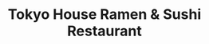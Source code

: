 ---
layout: place
title: "Tokyo House Ramen & Sushi Restaurant"
permalink: /california/menifee/tokyo-house-ramen-sushi-restaurant.html
stateAbbr: CA
stateName: California
cityName: Menifee
place_id: ChIJl0gjf_Sd3IARzkfuPPpoPTc
photos:
  - name: >-
      places/ChIJl0gjf_Sd3IARzkfuPPpoPTc/photos/AUy1YQ3rrSW1c2srxTTnOswSe-IF2z-ZjAbGWeW3iobqanmfJUlCtiRP6Pyu0Kd-VuIo-Bjy4RKtzjS1iSGcY1MjvU0bf90tYETn_7NsRWKJ5HZb1qBHMPBl_4ccEEXvi7y3QVQ49tDNTew45GsCIj1VU2KTQbrYG_X9HPVluKN61Hv7uhXIJE1UKy7yJp1EYrA9hpeC4OfAP0A1deWVIJ_OB9KW8Gj8o6D0SfRRyVfl52JSxGVJM3Ynx03OLQww460Rd6CEeIMRli1-0PX4XbmPQANcYVNQrN4F3Blrhm_rqy_WWFLg2gVtyD60lb-7mg8YtDKMEkuMstJDaps-iEGfVoEMHA_7UDpCFj7tMUbu7PmNc8PYn5SG6Ljo08NhKdc6pa2bzz5BVTypIqfuKl7dL8s368FNWnpDSe_EcYIfbwtMxCQg
    widthPx: 4000
    heightPx: 3000
    authorAttributions:
      - displayName: Neil Slate
        uri: https://maps.google.com/maps/contrib/109831073945836994489
        photoUri: >-
          https://lh3.googleusercontent.com/a-/ALV-UjVUugfcWkMJUtPVQupQQUUtGJ9nPqayMwNid3Y122aWe85OaQ0o=s100-p-k-no-mo
    flagContentUri: >-
      https://www.google.com/local/imagery/report/?cb_client=maps_api_places.places_api&image_key=!1e10!2sCIHM0ogKEICAgICx252s9AE&hl=en-US
    googleMapsUri: >-
      https://www.google.com/maps/place//data=!3m4!1e2!3m2!1sCIHM0ogKEICAgICx252s9AE!2e10!4m2!3m1!1s0x80dc9df47f234897:0x373d68fa3cee47ce
  - name: >-
      places/ChIJl0gjf_Sd3IARzkfuPPpoPTc/photos/AUy1YQ05sObcTGF48cnu6ViCABZnTVojfTiHQ_4JBKdmYbRz4LBAjr4Jkd5kDKvaKZ9hEkDCJdVB80otrW1J5P7cAZoaWM8jfwBWJsPZYPPgt5sAYo3RWodJY810RuIM5PgFfia8lpXxusPTQ03nSfI_MTyyf2eAfG_CC4OtZi5B1MEvsYj8tYULYQxkNpWCcj4cwJy94WneNhtKtuUr0CRqzWBHkK0NqhJPbYGz7EII1R5ZbSNZNXhxGHs8jBHMQWmkS45wwsau3SCKbjzhe4cDL2kWV9dUzIXCjIMxlwbNu5LouWwOemzuNv7ft14VjubYLmgerqtn-Mgm_Cj6M-nNA6boboT1OcWx0MW1GbnNNlDu3dl8eF5hJpkV2G7BE09HKs5y4gHQpf-e96bmrb9jVazwNlatpZGkl_gWONDeXGAWfA
    widthPx: 4800
    heightPx: 3600
    authorAttributions:
      - displayName: TA Martin
        uri: https://maps.google.com/maps/contrib/101295400871215144465
        photoUri: >-
          https://lh3.googleusercontent.com/a-/ALV-UjUZjb6zvSSlL9z17cIg6Tb1e5QQ9PNOOQPkc__NZokGvkgTePt1=s100-p-k-no-mo
    flagContentUri: >-
      https://www.google.com/local/imagery/report/?cb_client=maps_api_places.places_api&image_key=!1e10!2sCIHM0ogKEICAgICOy5e4SA&hl=en-US
    googleMapsUri: >-
      https://www.google.com/maps/place//data=!3m4!1e2!3m2!1sCIHM0ogKEICAgICOy5e4SA!2e10!4m2!3m1!1s0x80dc9df47f234897:0x373d68fa3cee47ce
  - name: >-
      places/ChIJl0gjf_Sd3IARzkfuPPpoPTc/photos/AUy1YQ2jWv_Mkp2F9o72n5S7EcijFmM4wtxprbspC3y8w9BTKkt1r6K_fOFx5oj--us-gLBhx1FnrQzv_FgBS_qJrPpELT5PJzuoyDr2IN0sc99WKwT9owEdTY33VZXFedqMMNKTubYKPbcNhIwRtoGbK2eoqxO9M7ksgw2MvRvu9RYDcrX-8cDj0OZZGfZrMBQfR44LuZZrdTgG4KucEh17JbwDiIjPIIAuDnwqImK32tiGuISfxeByEkqLZP2LrdohzRp-9_MqFuHD2w9MapARWSZhV0AWA_i7p4aW-G6xYGttfk2s5HFkS5y1wCeW_ooWm7MQ1m_t2T533aG9wdjRNpiL1dxwpq3OnYrKYscTNGs6nNqol2Z4Ge6Sr3z9qmoXXjuTUiOz0jc74f3sdKVkg_f429Vv1MaXI9L4VYwbseSBFYlH
    widthPx: 4000
    heightPx: 3000
    authorAttributions:
      - displayName: Stephen Tran
        uri: https://maps.google.com/maps/contrib/117035870552829060196
        photoUri: >-
          https://lh3.googleusercontent.com/a-/ALV-UjUCIcIM4fK2hyFU6hEHCfmKirtS7xuYVjr-1Vn7isj3rLpj5SGsbQ=s100-p-k-no-mo
    flagContentUri: >-
      https://www.google.com/local/imagery/report/?cb_client=maps_api_places.places_api&image_key=!1e10!2sCIHM0ogKEICAgIDPvPiA_gE&hl=en-US
    googleMapsUri: >-
      https://www.google.com/maps/place//data=!3m4!1e2!3m2!1sCIHM0ogKEICAgIDPvPiA_gE!2e10!4m2!3m1!1s0x80dc9df47f234897:0x373d68fa3cee47ce
  - name: >-
      places/ChIJl0gjf_Sd3IARzkfuPPpoPTc/photos/AUy1YQ3gPak4JKvH95l2xYqv_QF-bqzPzPoW0UIJqM8h6qMuCOBwimehLZz5evQLngULPlKH7WjC6Ypkttp5OwKOX0H3VTrrudRig6-5I5Ak2Z1OcjGi14QkPbhMg7SSeihIBFRWXjVNPXOn7dZnezS8_De-MgBXeyirWopT4IrwR-UAkJ00C1TLkY53SjRJiMZ0-jsM_oSBnanlZWONXsAR7pRvHJNwsqZl4EGjEpxhiubT0JP4yLce3u6eVYwLc-j_jFGTJQNcjMv2EJUCToHywozbeIhzYxzuCeOs1wRQLBiB-iOitXFq1TIo0ucQl-Qy8mWhVQSam4F8q1DNxXIWaVK5MOMtbihUD1HcnmFuPLFrucn2LBHcFCXosMfN8uj1IsGIGY_-AQMYsLJgsyhS9h68mzuM99XnjU7HMgPL8lqo9nhQ
    widthPx: 3024
    heightPx: 4032
    authorAttributions:
      - displayName: Amanda Rivera
        uri: https://maps.google.com/maps/contrib/103109154069093164732
        photoUri: >-
          https://lh3.googleusercontent.com/a/ACg8ocK8CTAImp6ZIhH1HWle9PGPUEboBVpCnrm8nw5Sw4vTiGFcNQ=s100-p-k-no-mo
    flagContentUri: >-
      https://www.google.com/local/imagery/report/?cb_client=maps_api_places.places_api&image_key=!1e10!2sCIHM0ogKEICAgIDL3bWx6QE&hl=en-US
    googleMapsUri: >-
      https://www.google.com/maps/place//data=!3m4!1e2!3m2!1sCIHM0ogKEICAgIDL3bWx6QE!2e10!4m2!3m1!1s0x80dc9df47f234897:0x373d68fa3cee47ce
  - name: >-
      places/ChIJl0gjf_Sd3IARzkfuPPpoPTc/photos/AUy1YQ31SQFtn7EWYfY0SezCs5N92oFmtNRrFfZoSRPga2Fe3y9EICV4X05UHESVox3quH54dfMJtNca8dil2kdTLvwKf4-ZP9dz7bry2giKRkmKwp0iAxTi9G1dUqjXkQmrOqhMQnG4Guh1ksPdTy449R1R_EAOzXCh3leYSIonhulWgJLpmudKOwCWgSYuEkKTPu9OgF9qUK1IggsZdgq8uUEKwdj8SvUiW-OAyPaRnmcK3RTkM3osM8TFT4cPppeuuaQ3ZimdBTHZNWFMXW7zIJPozq-A03OLNRQVdUi8jhxDiKuhwIOgp-XFOVmDlgokIPf5bAt89RIJT28pSGRNAf_lsEw3DyXLpMSsrO4DKMojO2KxXxDLvtzRsV5vdxSizLvZV8Ypgm4qO_N-y7TNdNEJzztNDKbo_Hb7ZHZkQnjLrkFh
    widthPx: 4000
    heightPx: 3000
    authorAttributions:
      - displayName: Over Lord
        uri: https://maps.google.com/maps/contrib/100432105596736611965
        photoUri: >-
          https://lh3.googleusercontent.com/a-/ALV-UjXJl8lhEntrMA4btbuFN5fo8bkQUdwTnqmH_Vhjpr4OnB7nNeko=s100-p-k-no-mo
    flagContentUri: >-
      https://www.google.com/local/imagery/report/?cb_client=maps_api_places.places_api&image_key=!1e10!2sCIHM0ogKEICAgICrtZr3jAE&hl=en-US
    googleMapsUri: >-
      https://www.google.com/maps/place//data=!3m4!1e2!3m2!1sCIHM0ogKEICAgICrtZr3jAE!2e10!4m2!3m1!1s0x80dc9df47f234897:0x373d68fa3cee47ce
  - name: >-
      places/ChIJl0gjf_Sd3IARzkfuPPpoPTc/photos/AUy1YQ3YgY2aTVggNOuqHdlXP9mym5aMn-TiDjpCiTwaTYx9jmvEzv6Q4ld3UQcrVErZ7T8gOLqpkrAxAgftQWwnj15KUu1CzTUfvpPNcM9P1ajn9GAa8onqXzofPOIxOUWkaVOzoRHMbErsUU9n8PA5_P20rdQLOZEh1LrCH5YpvWqxjkXPzOUQo46TBsb7kQPYnqy2y8BAF7GUAzyVrYt2JSBQfUPT7wMFbvWQc8oHMJpZDYwVBulCowZsyd5VbvvWaW8krtHdIv1zDbFYG5ccEMuWW0z3ErfTf76MsKvy59SPHfpWhldZK7KLKx6uXfJPVHnf2hr0g4gG3Gtcr6qmsFEalR_iONiBoDbt2gfm875S7prmaXC8-3n7HpAy4nnZ99FCx5s4HWD2hCDwddjDqrH5jaG4QYr66g3x9YyafsGkjKXJ
    widthPx: 4032
    heightPx: 3024
    authorAttributions:
      - displayName: Di Anne Padovano
        uri: https://maps.google.com/maps/contrib/101079178751290154817
        photoUri: >-
          https://lh3.googleusercontent.com/a-/ALV-UjXoUbqnQjOjPwmP7mC-gqgLZV4eRl0l-AUDD5O0Us4BFhdMAAu3=s100-p-k-no-mo
    flagContentUri: >-
      https://www.google.com/local/imagery/report/?cb_client=maps_api_places.places_api&image_key=!1e10!2sCIHM0ogKEICAgICDocW0sAE&hl=en-US
    googleMapsUri: >-
      https://www.google.com/maps/place//data=!3m4!1e2!3m2!1sCIHM0ogKEICAgICDocW0sAE!2e10!4m2!3m1!1s0x80dc9df47f234897:0x373d68fa3cee47ce
  - name: >-
      places/ChIJl0gjf_Sd3IARzkfuPPpoPTc/photos/AUy1YQ1Zc1Z2Mpu_ydvgGmotDccMlMe24-L7-edOu_kPOpvc3nLt5sRSxahj2K7HwtYNOaIXpkGAPa6_oX_1azdESQ_05kZkVrnxpiQ1IcBKUou9gjSigc_DWTgCkmoUlze7LZ2RBWXgsGlYgDb7TV_iQgbfVR67PmIzaU2N1FKUf8H4Yt6iPKCB12iCcDj1_b1CzPi6oxzlMaQ575tMzps6dDAJ5HRQYSaKmNFNmpVEEeMaI1kXOwfp0Y7tWIs9guLqPD_KBleLBNDj_eXmXMbcZq14qGf1NxW-1PYleTj36eIJKyhawYZNXK6HRqGOsOntF9gtTNrQ_YJ0MIMJb5wnMsIoeP0EKJxfnFfSQWWC4WB9F81xWZ-9H5sWp92zyxAIYyyce3VowwUi4iDnDFzcVIWgxclxva6hr7cwyZhuy11AntXQ
    widthPx: 4032
    heightPx: 3024
    authorAttributions:
      - displayName: Sigmoid Colon
        uri: https://maps.google.com/maps/contrib/109664372823969344814
        photoUri: >-
          https://lh3.googleusercontent.com/a-/ALV-UjUyTyHU29TyoekgWm1NB_zGPf4n0jQQDjUiaizQsKn51MzD63ft=s100-p-k-no-mo
    flagContentUri: >-
      https://www.google.com/local/imagery/report/?cb_client=maps_api_places.places_api&image_key=!1e10!2sCIHM0ogKEICAgICWlpeuhwE&hl=en-US
    googleMapsUri: >-
      https://www.google.com/maps/place//data=!3m4!1e2!3m2!1sCIHM0ogKEICAgICWlpeuhwE!2e10!4m2!3m1!1s0x80dc9df47f234897:0x373d68fa3cee47ce
  - name: >-
      places/ChIJl0gjf_Sd3IARzkfuPPpoPTc/photos/AUy1YQ36SvVXDdcXDzXL3FSPugjjCwqb2ArLZzZWjtbuzsYtAe2xGY88Kjsm1lWNAyv45ZpBd1LzfFDzAIypm04JcrxkIFKhGGf-c9WJHTQ3uEOCE-pbJBpvZ3_LvTpKV2H1yyefhtTuP5eg6jh4tEpRun9ilteitqoIGQ6WCQm16n32pSOnL1eGpPHGdlcXOguzzC0R_-F2lCBhaYX1Uu5VigtYoj0VueS18-g5hcxTIhQHSqZy7V0WbA05ub-K2fXDCTGC5FAv2rq7f_tl6xq_BIMSxGCvkq2J-Ca6vyRF8WVon08h1sTwftIWVNBU0axpIkbbILOYF4H0BVc2cZByFdv4s5EWcWoktNb78PKx2yyq-311u48c03bbhpbJ0bBuNC5ONww2Zbd1rF3YDtU7TVLTimayQ5GtxkgzyfJLXeeKvsiC
    widthPx: 4000
    heightPx: 3000
    authorAttributions:
      - displayName: Over Lord
        uri: https://maps.google.com/maps/contrib/100432105596736611965
        photoUri: >-
          https://lh3.googleusercontent.com/a-/ALV-UjXJl8lhEntrMA4btbuFN5fo8bkQUdwTnqmH_Vhjpr4OnB7nNeko=s100-p-k-no-mo
    flagContentUri: >-
      https://www.google.com/local/imagery/report/?cb_client=maps_api_places.places_api&image_key=!1e10!2sCIHM0ogKEICAgICrtdrAwwE&hl=en-US
    googleMapsUri: >-
      https://www.google.com/maps/place//data=!3m4!1e2!3m2!1sCIHM0ogKEICAgICrtdrAwwE!2e10!4m2!3m1!1s0x80dc9df47f234897:0x373d68fa3cee47ce
  - name: >-
      places/ChIJl0gjf_Sd3IARzkfuPPpoPTc/photos/AUy1YQ1jfUxEJkSc_9nSN6ph_LunLvtLY_BWuqWQWGp4xCemY32Ng5_zGxeUKRMy0_4_IUvBMpA5SthZ6bb3Qb-dljQuWi0o0--KrYKYC3ajCCk3zhVB8X0PFrpynr0dSQmtP6FH4bYe2T7T87U69u6oVh0kcFt6hJ87r7jOnZ8zNQr03csvo263D8m2P10Zuu_b0OuBHsg42vNFjJ1Ct2fj4Y1byNXQSEwtyf5Xp6kJ-JzTF9nMrCj2cGkxdqtvaX_vnRsQ7mi_l7fPFJ9pV-mI_aAZ4N5ibShdaDNqA9BEOviGUG5rjl7_jwMctpw6yZ5OCj4VNtUspEEsOeYkIfc4S2lWwwB1LqCGYgtlFQtIrl-OoXrTE-HtVETISCeSCXjDhOk-4QLs3LatNpDGQySUuuTkpj9qAnz6YaWX_F7SMbuQAQ
    widthPx: 4000
    heightPx: 3000
    authorAttributions:
      - displayName: Jeffery Okada
        uri: https://maps.google.com/maps/contrib/109272396854228433039
        photoUri: >-
          https://lh3.googleusercontent.com/a-/ALV-UjWy9iM_x59SW34iQv33mk2y-DWYNiQsMsGRW6-36mWeoC7uUpaeOQ=s100-p-k-no-mo
    flagContentUri: >-
      https://www.google.com/local/imagery/report/?cb_client=maps_api_places.places_api&image_key=!1e10!2sCIHM0ogKEICAgIC-85y_TQ&hl=en-US
    googleMapsUri: >-
      https://www.google.com/maps/place//data=!3m4!1e2!3m2!1sCIHM0ogKEICAgIC-85y_TQ!2e10!4m2!3m1!1s0x80dc9df47f234897:0x373d68fa3cee47ce
  - name: >-
      places/ChIJl0gjf_Sd3IARzkfuPPpoPTc/photos/AUy1YQ3EbpC5ifvLK0FPWj_Cbt8byDrRSb7knZpqrP4UxwIXWsf7FNvLBt2y2BR5YyK1vjv00iZE1F8oNNzi_06IIC2axOAjFNpSXizLq0VqbdV-F9Y8ehHz-5xX68H6aNpOlYXJoTbEDY1zVRTe3g0-HECwC59zXzb9zwTm3EV1h0TikDOIOrw0VCd6Vibj5u2azCQNVoeBD-5kKMr3F1FWrY-9aqqBjYMjhGWtQZhsQ6w3u4_6Jj3M9X8TkJ5joxVkeFjEUFTRF4n_JiqvYxBx3sIjW6SMFmc6CRF8x7CcIL4rmd17-BWivCtSRZ_ptuF7wdqNKWda7h_Gs5qRHSVstSMyP3cjO9SzjRwP-oPSWjZaAqlUi0OzopjtlKdtVOCwyCQkOsf8JzkD9BAud5z731Vdn9bSbr6Av7hCHjVSuGblYw
    widthPx: 3000
    heightPx: 4000
    authorAttributions:
      - displayName: Blanca Cazares
        uri: https://maps.google.com/maps/contrib/117355900881842966662
        photoUri: >-
          https://lh3.googleusercontent.com/a/ACg8ocK3SCQSuFHZyVG56iVwXIEVe9itc5I_TiKU7JOjhOmZqjjY5w=s100-p-k-no-mo
    flagContentUri: >-
      https://www.google.com/local/imagery/report/?cb_client=maps_api_places.places_api&image_key=!1e10!2sCIHM0ogKEICAgID3uOeXRA&hl=en-US
    googleMapsUri: >-
      https://www.google.com/maps/place//data=!3m4!1e2!3m2!1sCIHM0ogKEICAgID3uOeXRA!2e10!4m2!3m1!1s0x80dc9df47f234897:0x373d68fa3cee47ce
address: 30043 Haun Rd, Menifee, CA 92584, USA
street: 30043 Haun Rd
city: Menifee
state: CA
zip: '92584'
country: USA
neighborhood: null
latitude: '33.684627'
longitude: '-117.176449'
accessibility_options:
  wheelchairAccessibleParking: true
  wheelchairAccessibleEntrance: true
  wheelchairAccessibleRestroom: true
  wheelchairAccessibleSeating: true
business_status: OPERATIONAL
name: Tokyo House Ramen & Sushi Restaurant
google_maps_links:
  directionsUri: >-
    https://www.google.com/maps/dir//''/data=!4m7!4m6!1m1!4e2!1m2!1m1!1s0x80dc9df47f234897:0x373d68fa3cee47ce!3e0
  placeUri: https://maps.google.com/?cid=3980453069638748110
  writeAReviewUri: >-
    https://www.google.com/maps/place//data=!4m3!3m2!1s0x80dc9df47f234897:0x373d68fa3cee47ce!12e1
  reviewsUri: >-
    https://www.google.com/maps/place//data=!4m4!3m3!1s0x80dc9df47f234897:0x373d68fa3cee47ce!9m1!1b1
  photosUri: >-
    https://www.google.com/maps/place//data=!4m3!3m2!1s0x80dc9df47f234897:0x373d68fa3cee47ce!10e5
primary_type: Japanese Restaurant
opening_hours:
  regular: null
  current: null
secondary_opening_hours:
  regular:
    weekdayDescriptions: null
    type: null
  current:
    weekdayDescriptions: null
    type: null
phone: null
price_level: null
price_range: null
rating: null
rating_count: 0
website: null
description: null
reviews: null
parking_options: null
payment_options: null
allow_dogs: null
curbside_pickup: null
delivery: null
dine_in: null
good_for_children: null
good_for_groups: null
good_for_sports: null
live_music: null
menu_for_children: null
outdoor_seating: null
reservable: null
restroom: null
serves_beer: null
serves_breakfast: null
serves_brunch: null
serves_cocktails: null
serves_coffee: null
serves_dinner: null
serves_dessert: null
serves_lunch: null
serves_vegetarian_food: null
serves_wine: null
takeout: null
slug: Tokyo-House-Ramen-and-Sushi-Restaurant

---
